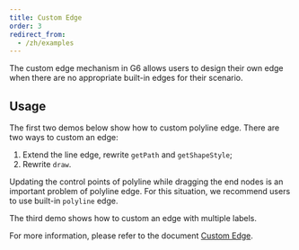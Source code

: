 ```yaml
---
title: Custom Edge
order: 3
redirect_from:
  - /zh/examples
---
```


The custom edge mechanism in G6 allows users to design their own edge when there are no appropriate built-in edges for their scenario. 

## Usage

The first two demos below show how to custom polyline edge. There are two ways to custom an edge:
1. Extend the line edge, rewrite `getPath` and `getShapeStyle`;
2. Rewrite `draw`.

Updating the control points of polyline while dragging the end nodes is an important problem of polyline edge. For this situation, we recommend users to use built-in `polyline` edge.

The third demo shows how to custom an edge with multiple labels.


For more information, please refer to the document [Custom Edge](/zh/docs/manual/advanced/custom-edge).